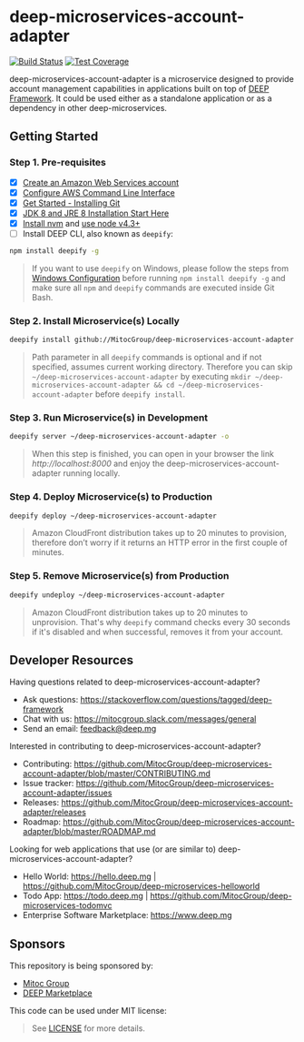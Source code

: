 deep-microservices-account-adapter
==================================

[![Build Status](https://travis-ci.org/MitocGroup/deep-microservices-account-adapter.svg?branch=master)](https://travis-ci.org/MitocGroup/deep-microservices-account-adapter)
[![Test Coverage](https://codeclimate.com/repos/57bd606a1158f10dcd0008b0/badges/0002b53b6315d384d9b3/coverage.svg)](https://codeclimate.com/repos/57bd606a1158f10dcd0008b0/coverage)

deep-microservices-account-adapter is a microservice designed to provide account management capabilities
in applications built on top of [DEEP Framework](https://github.com/MitocGroup/deep-framework).
It could be used either as a standalone application or as a dependency in other deep-microservices.


## Getting Started

### Step 1. Pre-requisites

- [x] [Create an Amazon Web Services account](https://www.youtube.com/watch?v=WviHsoz8yHk)
- [x] [Configure AWS Command Line Interface](https://docs.aws.amazon.com/cli/latest/userguide/cli-chap-getting-started.html)
- [x] [Get Started - Installing Git](https://git-scm.com/book/en/v2/Getting-Started-Installing-Git)
- [x] [JDK 8 and JRE 8 Installation Start Here](https://docs.oracle.com/javase/8/docs/technotes/guides/install/install_overview.html)
- [x] [Install nvm](https://github.com/creationix/nvm#install-script) and [use node v4.3+](https://github.com/creationix/nvm#usage)
- [ ] Install DEEP CLI, also known as `deepify`:

```bash
npm install deepify -g
```

> If you want to use `deepify` on Windows, please follow the steps from
[Windows Configuration](https://github.com/MitocGroup/deep-framework/blob/master/docs/windows.md)
before running `npm install deepify -g` and make sure all `npm` and `deepify` commands are executed
inside Git Bash.

### Step 2. Install Microservice(s) Locally

```bash
deepify install github://MitocGroup/deep-microservices-account-adapter ~/deep-microservices-account-adapter
```

> Path parameter in all `deepify` commands is optional and if not specified, assumes current
working directory. Therefore you can skip `~/deep-microservices-account-adapter` by executing
`mkdir ~/deep-microservices-account-adapter && cd ~/deep-microservices-account-adapter` before `deepify install`.

### Step 3. Run Microservice(s) in Development

```bash
deepify server ~/deep-microservices-account-adapter -o
```

> When this step is finished, you can open in your browser the link *http://localhost:8000*
and enjoy the deep-microservices-account-adapter running locally.

### Step 4. Deploy Microservice(s) to Production

```bash
deepify deploy ~/deep-microservices-account-adapter
```

> Amazon CloudFront distribution takes up to 20 minutes to provision, therefore don’t worry
if it returns an HTTP error in the first couple of minutes.

### Step 5. Remove Microservice(s) from Production

```bash
deepify undeploy ~/deep-microservices-account-adapter
```

> Amazon CloudFront distribution takes up to 20 minutes to unprovision. That's why `deepify`
command checks every 30 seconds if it's disabled and when successful, removes it from your account.


## Developer Resources

Having questions related to deep-microservices-account-adapter?

- Ask questions: https://stackoverflow.com/questions/tagged/deep-framework
- Chat with us: https://mitocgroup.slack.com/messages/general
- Send an email: feedback@deep.mg

Interested in contributing to deep-microservices-account-adapter?

- Contributing: https://github.com/MitocGroup/deep-microservices-account-adapter/blob/master/CONTRIBUTING.md
- Issue tracker: https://github.com/MitocGroup/deep-microservices-account-adapter/issues
- Releases: https://github.com/MitocGroup/deep-microservices-account-adapter/releases
- Roadmap: https://github.com/MitocGroup/deep-microservices-account-adapter/blob/master/ROADMAP.md

Looking for web applications that use (or are similar to) deep-microservices-account-adapter?

- Hello World: https://hello.deep.mg | https://github.com/MitocGroup/deep-microservices-helloworld
- Todo App: https://todo.deep.mg | https://github.com/MitocGroup/deep-microservices-todomvc
- Enterprise Software Marketplace: https://www.deep.mg


## Sponsors

This repository is being sponsored by:
- [Mitoc Group](https://www.mitocgroup.com)
- [DEEP Marketplace](https://www.deep.mg)

This code can be used under MIT license:
> See [LICENSE](https://github.com/MitocGroup/deep-microservices-account-adapter/blob/master/LICENSE) for more details.
